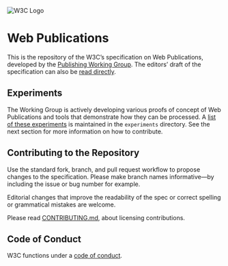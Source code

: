 
![W3C Logo](https://www.w3.org/Icons/w3c_home)

# Web Publications

This is the repository of the W3C’s specification on Web Publications, developed by the [Publishing Working Group](https://www.w3.org/publishing/groups/publ-wg/). The editors’ draft of the specification can also be [read directly](https://w3c.github.io/wpub/webpub/).

## Experiments

The Working Group is actively developing various proofs of concept of Web Publications and tools that demonstrate how they can be processed. A [list of these experiments](https://w3c.github.io/wpub/webpub/experiments/index.html) is maintained in the `experiments` directory. See the next section for more information on how to contribute.

## Contributing to the Repository

Use the standard fork, branch, and pull request workflow to propose changes to the specification. Please make branch names informative—by including the issue or bug number for example.

Editorial changes that improve the readability of the spec or correct spelling or grammatical mistakes are welcome.

Please read [CONTRIBUTING.md](CONTRIBUTING.md), about licensing contributions.

## Code of Conduct

W3C functions under a [code of conduct](https://www.w3.org/Consortium/cepc/).
